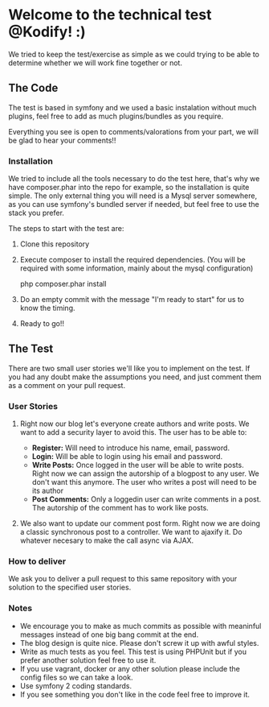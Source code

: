 # Welcome to the technical test @Kodify! :)

We tried to keep the test/exercise as simple as we could trying to be able to determine whether we will work fine together or not. 

## The Code

The test is based in symfony and we used a basic instalation without much plugins, feel free to add as much plugins/bundles as you require.

Everything you see is open to comments/valorations from your part, we will be glad to hear your comments!!

### Installation 

We tried to include all the tools necessary to do the test here, that's why we have composer.phar into the repo for example, so the installation is quite simple. 
The only external thing you will need is a Mysql server somewhere, as you can use symfony's bundled server if needed, but feel free to use the stack you prefer.

The steps to start with the test are: 

1. Clone this repository

2. Execute composer to install the required dependencies. (You will be required with some information, mainly about the mysql configuration) 

    php composer.phar install

3. Do an empty commit with the message "I'm ready to start" for us to know the timing.

4. Ready to go!! 

## The Test

There are two small user stories we'll like you to implement on the test. If you had any doubt make the assumptions you need, and just comment them as a comment on your pull request.

### User Stories

1. Right now our blog let's everyone create authors and write posts. We want to add a security layer to avoid this. The user has to be able to:
    * **Register:** Will need to introduce his name, email, password.
    * **Login:** Will be able to login using his email and password.
    * **Write Posts:** Once logged in the user will be able to write posts. Right now we can assign the autorship of a blogpost to any user. We don't want this anymore. The user who writes a post will need to be its author
    * **Post Comments:** Only a loggedin user can write comments in a post. The autorship of the comment has to work like posts.
  
2. We also want to update our comment post form. Right now we are doing a classic synchronous post to a controller. We want to ajaxify it. Do whatever necesary to make the call async via AJAX. 

### How to deliver

We ask you to deliver a pull request to this same repository with your solution to the specified user stories.

### Notes
* We encourage you to make as much commits as possible with meaninful messages instead of one big bang commit at the end.
* The blog design is quite nice. Please don't screw it up with awful styles.
* Write as much tests as you feel. This test is using PHPUnit but if you prefer another solution feel free to use it.
* If you use vagrant, docker or any other solution please include the config files so we can take a look.
* Use symfony 2 coding standards. 
* If you see something you don't like in the code feel free to improve it.

